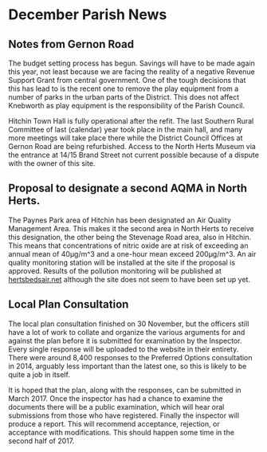 # December Parish News 

## Notes from Gernon Road

The budget setting process has begun. Savings will have to be made again this year, not least because we are facing the reality of a negative Revenue Support Grant from central government. One of the tough decisions that this has lead to is the recent one to remove the play equipment from a number of parks in the urban parts of the District. This does not affect Knebworth as play equipment is the responsibility of the Parish Council.

Hitchin Town Hall is fully operational after the refit. The last Southern Rural Committee of last (calendar) year took place in the main hall, and many more meetings will take place there while the District Council Offices at Gernon Road are being refurbished. Access to the North Herts Museum via the entrance at 14/15 Brand Street not current possible because of a dispute with the owner of this site.

## Proposal to designate a second AQMA in North Herts.

The Paynes Park area of Hitchin has been designated an Air Quality Management Area. This makes it the second area in North Herts to receive this designation, the other being the Stevenage Road area, also in Hitchin. This means that concentrations of nitric oxide are at risk of exceeding an annual mean of 40µg/m^3 and a one-hour mean exceed 200µg/m^3. An air quality monitoring station will be installed at the site if the proposal is approved. Results of the pollution monitoring will be published at [hertsbedsair.net](http://www.hertsbedsair.net/) although the site does not seem to have been set up yet.

## Local Plan Consultation

The local plan consultation finished on 30 November, but the officers still have a lot of work to collate and organize the various arguments for and against the plan before it is submitted for examination by the Inspector. Every single response will be uploaded to the website in their entirety. There were around 8,400 responses to the Preferred Options consultation in 2014, arguably less important than the latest one, so this is likely to be quite a job in itself.   

It is hoped that the plan, along with the responses, can be submitted in March 2017. Once the inspector has had a chance to examine the documents there will be a public examination, which will hear oral submissions from those who have registered. Finally the inspector will produce a report. This will recommend acceptance, rejection, or acceptance with modifications. This should happen some time in the second half of 2017.

 